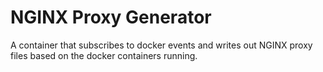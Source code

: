 NGINX Proxy Generator
=====================

A container that subscribes to docker events and writes out NGINX
proxy files based on the docker containers running.


